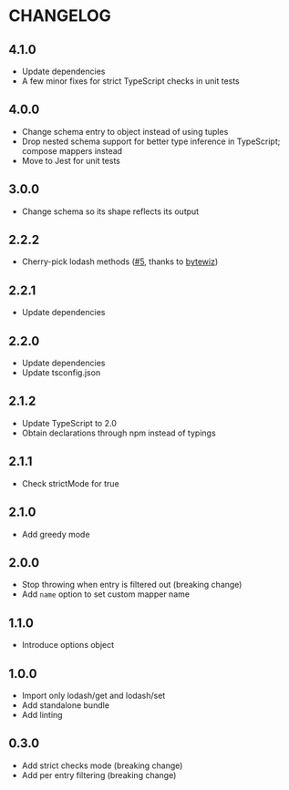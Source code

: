 # CHANGELOG

## 4.1.0

* Update dependencies
* A few minor fixes for strict TypeScript checks in unit tests

## 4.0.0

* Change schema entry to object instead of using tuples
* Drop nested schema support for better type inference in TypeScript; compose mappers instead
* Move to Jest for unit tests

## 3.0.0

* Change schema so its shape reflects its output

## 2.2.2

* Cherry-pick lodash methods ([#5](https://github.com/MichalZalecki/mappet/pull/5), thanks to [bytewiz](https://github.com/bytewiz))

## 2.2.1

* Update dependencies

## 2.2.0

* Update dependencies
* Update tsconfig.json

## 2.1.2

* Update TypeScript to 2.0
* Obtain declarations through npm instead of typings

## 2.1.1

* Check strictMode for true

## 2.1.0

* Add greedy mode

## 2.0.0

*  Stop throwing when entry is filtered out (breaking change)
*  Add `name` option to set custom mapper name

## 1.1.0

* Introduce options object

## 1.0.0

* Import only lodash/get and lodash/set
* Add standalone bundle
* Add linting

## 0.3.0

* Add strict checks mode (breaking change)
* Add per entry filtering (breaking change)
